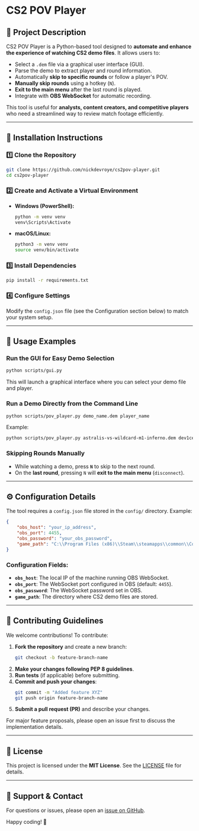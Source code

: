 # CS2 POV Player

## 📌 Project Description
CS2 POV Player is a Python-based tool designed to **automate and enhance the experience of watching CS2 demo files**. It allows users to:

- Select a `.dem` file via a graphical user interface (GUI).
- Parse the demo to extract player and round information.
- Automatically **skip to specific rounds** or follow a player's POV.
- **Manually skip rounds** using a hotkey (`N`).
- **Exit to the main menu** after the last round is played.
- Integrate with **OBS WebSocket** for automatic recording.

This tool is useful for **analysts, content creators, and competitive players** who need a streamlined way to review match footage efficiently.

---

## 🚀 Installation Instructions
### **1️⃣ Clone the Repository**
```sh
git clone https://github.com/nickdevroye/cs2pov-player.git
cd cs2pov-player
```

### **2️⃣ Create and Activate a Virtual Environment**
- **Windows (PowerShell):**
  ```sh
  python -m venv venv
  venv\Scripts\Activate
  ```
- **macOS/Linux:**
  ```sh
  python3 -m venv venv
  source venv/bin/activate
  ```

### **3️⃣ Install Dependencies**
```sh
pip install -r requirements.txt
```

### **4️⃣ Configure Settings**
Modify the `config.json` file (see the Configuration section below) to match your system setup.

---

## 📖 Usage Examples
### **Run the GUI for Easy Demo Selection**
```sh
python scripts/gui.py
```
This will launch a graphical interface where you can select your demo file and player.

### **Run a Demo Directly from the Command Line**
```sh
python scripts/pov_player.py demo_name.dem player_name
```
Example:
```sh
python scripts/pov_player.py astralis-vs-wildcard-m1-inferno.dem dev1ce
```

### **Skipping Rounds Manually**
- While watching a demo, press **`N`** to skip to the next round.
- On the **last round**, pressing `N` will **exit to the main menu** (`disconnect`).

---

## ⚙ Configuration Details
The tool requires a `config.json` file stored in the `config/` directory. Example:
```json
{
    "obs_host": "your_ip_address",
    "obs_port": 4455,
    "obs_password": "your_obs_password",
    "game_path": "C:\\Program Files (x86)\\Steam\\steamapps\\common\\Counter-Strike Global Offensive\\game\\csgo\\"
}
```

### **Configuration Fields:**
- **`obs_host`**: The local IP of the machine running OBS WebSocket.
- **`obs_port`**: The WebSocket port configured in OBS (default: `4455`).
- **`obs_password`**: The WebSocket password set in OBS.
- **`game_path`**: The directory where CS2 demo files are stored.

---

## 🤝 Contributing Guidelines
We welcome contributions! To contribute:

1. **Fork the repository** and create a new branch:
   ```sh
   git checkout -b feature-branch-name
   ```
2. **Make your changes following PEP 8 guidelines**.
3. **Run tests** (if applicable) before submitting.
4. **Commit and push your changes**:
   ```sh
   git commit -m "Added feature XYZ"
   git push origin feature-branch-name
   ```
5. **Submit a pull request (PR)** and describe your changes.

For major feature proposals, please open an issue first to discuss the implementation details.

---

## 📜 License
This project is licensed under the **MIT License**. See the [LICENSE](LICENSE) file for details.

---

## 📩 Support & Contact
For questions or issues, please open an [issue on GitHub](https://github.com/nickdevroye/cs2pov-player/issues).

Happy coding! 🚀


